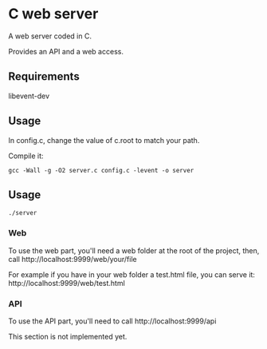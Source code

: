 # C web server

A web server coded in C.

Provides an API and a web access.

## Requirements

libevent-dev

## Usage


In config.c, change the value of c.root to match your path.

Compile it:
```
gcc -Wall -g -O2 server.c config.c -levent -o server
```

## Usage

```
./server
```


### Web

To use the web part, you'll need a web folder at the root of the project, then,
call http://localhost:9999/web/your/file

For example if you have in your web folder a test.html file, you can serve it:
http://localhost:9999/web/test.html

### API

To use the API part, you'll need to call http://localhost:9999/api

This section is not implemented yet.


